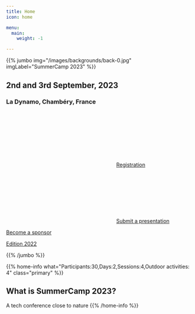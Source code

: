 ```yaml
---
title: Home
icon: home

menu:
  main:
    weight: -1

---
```

{{% jumbo img="/images/backgrounds/back-0.jpg" imgLabel="SummerCamp 2023" %}}

## 2nd and 3rd September, 2023
### La Dynamo, Chambéry, France

<a class="btn primary btn-lg" style="margin-top: 1em;" href="https://sre-france.assoconnect.com/collect/description/319149-e-sre-france-summercamp-2023" target="_blank">
    <svg class="icon icon-ticket"><use xlink:href="#ticket"></use></svg>Registration
</a>

<a class="btn primary btn-lg" href="/cfp/">
    <svg class="icon icon-cfp"><use xlink:href="#cfp"></use></svg>Submit a presentation
</a>

<a class="btn primary btn-lg" style="margin-top: 1em;" href="/summercamp-2023-deck.pdf" target="_blank">Become a sponsor</a>

<a class="btn primary btn-lg" style="margin-top: 1em;" href="https://sre-summercamp.github.io/" target="_blank">Edition 2022</a>

{{% /jumbo %}}

{{% home-info what="Participants:30,Days:2,Sessions:4,Outdoor activities: 4" class="primary" %}}
## What is SummerCamp 2023?

A tech conference close to nature
{{% /home-info %}}
